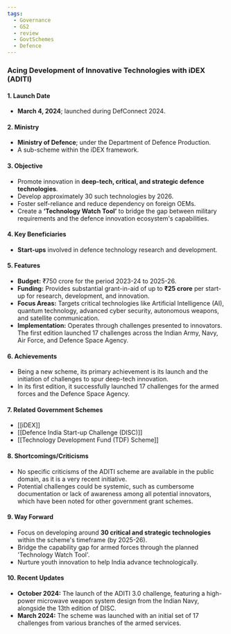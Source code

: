 ```yaml
---
tags:
  - Governance
  - GS2
  - review
  - GovtSchemes
  - Defence
---
```

### Acing Development of Innovative Technologies with iDEX (ADITI)

#### 1. Launch Date
*   **March 4, 2024**; launched during DefConnect 2024.

#### 2. Ministry
*   **Ministry of Defence**; under the Department of Defence Production.
*   A sub-scheme within the iDEX framework.

#### 3. Objective
*   Promote innovation in **deep-tech, critical, and strategic defence technologies**.
*   Develop approximately 30 such technologies by 2026.
*   Foster self-reliance and reduce dependency on foreign OEMs.
*   Create a **‘Technology Watch Tool’** to bridge the gap between military requirements and the defence innovation ecosystem's capabilities.

#### 4. Key Beneficiaries
*   **Start-ups** involved in defence technology research and development.

#### 5. Features
*   **Budget:** ₹750 crore for the period 2023-24 to 2025-26.
*   **Funding:** Provides substantial grant-in-aid of up to **₹25 crore** per start-up for research, development, and innovation.
*   **Focus Areas:** Targets critical technologies like Artificial Intelligence (AI), quantum technology, advanced cyber security, autonomous weapons, and satellite communication.
*   **Implementation:** Operates through challenges presented to innovators. The first edition launched 17 challenges across the Indian Army, Navy, Air Force, and Defence Space Agency.

#### 6. Achievements
*   Being a new scheme, its primary achievement is its launch and the initiation of challenges to spur deep-tech innovation.
*   In its first edition, it successfully launched 17 challenges for the armed forces and the Defence Space Agency.

#### 7. Related Government Schemes
*   [[iDEX]]
*   [[Defence India Start-up Challenge (DISC)]]
*   [[Technology Development Fund (TDF) Scheme]]

#### 8. Shortcomings/Criticisms
*   No specific criticisms of the ADITI scheme are available in the public domain, as it is a very recent initiative.
*   Potential challenges could be systemic, such as cumbersome documentation or lack of awareness among all potential innovators, which have been noted for other government grant schemes.

#### 9. Way Forward
*   Focus on developing around **30 critical and strategic technologies** within the scheme's timeframe (by 2025-26).
*   Bridge the capability gap for armed forces through the planned 'Technology Watch Tool'.
*   Nurture youth innovation to help India advance technologically.

#### 10. Recent Updates
*   **October 2024:** The launch of the ADITI 3.0 challenge, featuring a high-power microwave weapon system design from the Indian Navy, alongside the 13th edition of DISC.
*   **March 2024:** The scheme was launched with an initial set of 17 challenges from various branches of the armed services.
